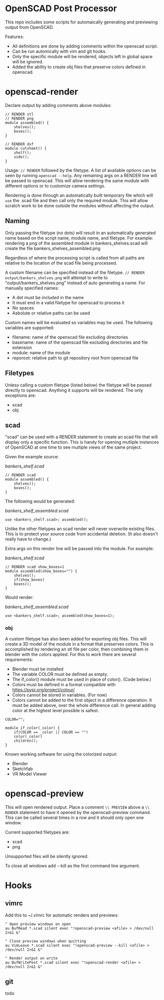 # OpenSCAD Post Processor

This repo includes some scripts for automaically generating and previewing output from OpenSCAD.

Features:
* All definitions are done by adding comments within the openscad script.
* Can be run automically with vim and git hooks.
* Only the specific module will be rendered, objects left in global space will be ignored.
* Added the ability to create obj files that preserve colors defined in openscad.

# openscad-render

Declare output by adding comments above modules:

```
// RENDER stl 
// RENDER png 
module assembled() {
    shelves();
    boxes();
}

// RENDER dxf
module cutsheet() {
    shelf();
    side();
}
```

Usage: `// RENDER` followed by the filetype. A list of available options can be seen by running `openscad --help`.  Any remaining args on a RENDER line will be passed to openscad.  This will allow rendering the same module with different options or to customize camera settings.

Rendering is done through an automatically built temporary file which will `use` the .scad file and then call only the required module.  This will allow scratch work to be done outside the modules without affecting the output.

## Naming

Only passing the filetype (no dots) will result in an automatically generated name based on the script name, module name, and filetype.  For example: rendering a png of the assembled module in bankers_shelves.scad will create the file bankers_shelves_assembled.png 

Regardless of where the processing script is called from all paths are relative to the location of the scad file being processed.

A custom filename can be specified instead of the filetype.  `// RENDER output/bankers_shelves.png` will attempt to write to "output/bankers_shelves.png" instead of auto generating a name.  For manually specified names:
* A dot must be included in the name
* It must end in a valid filetype for openscad to process it
* No spaces
* Asbolute or relative paths can be used

Custom names will be evaluated so variables may be used.  The following variables are supported:
* filename: name of the openscad file excluding directories
* basename: name of the openscad file excluding directories and file extension
* module: name of the module
* reporoot: relative path to git repository root from openscad file

## Filetypes

Unless calling a custom filetype (listed below) the filetype will be passed directly to openscad.  Anything it supports will be rendered.  The only exceptions are:
* scad
* obj

## scad 

"scad" can be used with a RENDER statement to create an scad file that will display only a specific function.  This is handy for opening mutliple instances of OpenSCAD at one time to see multiple views of the same project.

Given the example source:

_bankers_shelf.scad_
```
// RENDER scad
module assembled() {
    shelves();
    boxes();
}
```

The following would be generated:

_bankers_shelf_assembled.scad_
```
use <bankers_shelf.scad>; assembled();
```

Unlike the other filetypes an scad render will never overwrite existing files.  This is to protect your source code from accidental deletion. (It also doesn't really have to change.)

Extra args on this render line will be passed into the module.  For example:

_bankers_shelf.scad_
```
// RENDER scad show_boxes=1
module assembled(show_boxes="") {
    shelves();
    if(show_boxes)
    boxes();
}
```

Would render:

_bankers_shelf_assembled.scad_
```
use <bankers_shelf.scad>; assembled(show_boxes=1);
```

### obj

A custom filetype has also been added for exporting obj files.  This will create a 3D model of the module in a format that preserves colors.  This is accomplished by rendering an stl file per color, then combining them in blender with the colors applied.  For this to work there are several requirements:

* Blender must be installed
* The variable COLOR must be defined as empty.
* The if_color() module must be used in place of color().  (Code below.)
* Colors must be defined in a format compatible with https://pypi.org/project/colour/
* Colors cannot be stored in variables. (For now)
* Colors cannot be added to the first object in a difference operation.  It must be added above, over the whole difference call.  In general adding color at the highest level possible is safest.

```
COLOR="";

module if_color(_color) {
    if(COLOR == _color || COLOR == "")
    color(_color)
    children();
}
```

Known working software for using the colorized output:
* Blender
* Sketchfab
* VR Model Viewer

# openscad-preview

This will open rendered output.  Place a comment `\\ PREVIEW` above a `\\ RENDER` statement to have it opened by the openscad-preview command.  This can be called several times in a row and it should only open one window.

Current supported filetypes are:
* scad
* png

Unsupported files will be silently ignored.

To close all windows add --kill as the first command line argument. 

# Hooks

## vimrc

Add this to ~/.vimrc for automatic renders and previews:

```
" Open preview windows on open
au BufRead *.scad silent exec "!openscad-preview <afile> > /dev/null 2>&1 &"

" Close preview windows when quitting
au VimLeave *.scad silent exec "!openscad-preview --kill <afile> > /dev/null 2>&1 &"

" Render output on write
au BufWritePost *.scad silent exec "!openscad-render <afile> > /dev/null 2>&1 &"
```

## git

todo
